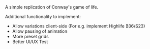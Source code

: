 A simple replication of Conway's game of life.

Additional functionality to implement:
 - Allow variations client-side (For e.g. implement Highlife B36/S23)
 - Allow pausing of animation
 - More preset grids
 - Better UI/UX Test